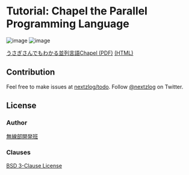 Tutorial: Chapel the Parallel Programming Language
====

![image](https://img.shields.io/badge/Chapel-1.28-red.svg)
![image](https://img.shields.io/badge/license-BSD%203--Clause-darkblue.svg)

[うさぎさんでもわかる並列言語Chapel (PDF)](https://nextzlog.dev/chpl.pdf) [(HTML)](https://nextzlog.dev/chpl)

## Contribution

Feel free to make issues at [nextzlog/todo](https://github.com/nextzlog/todo).
Follow [@nextzlog](https://twitter.com/nextzlog) on Twitter.

## License

### Author

[無線部開発班](https://nextzlog.dev)

### Clauses

[BSD 3-Clause License](LICENSE.md)
